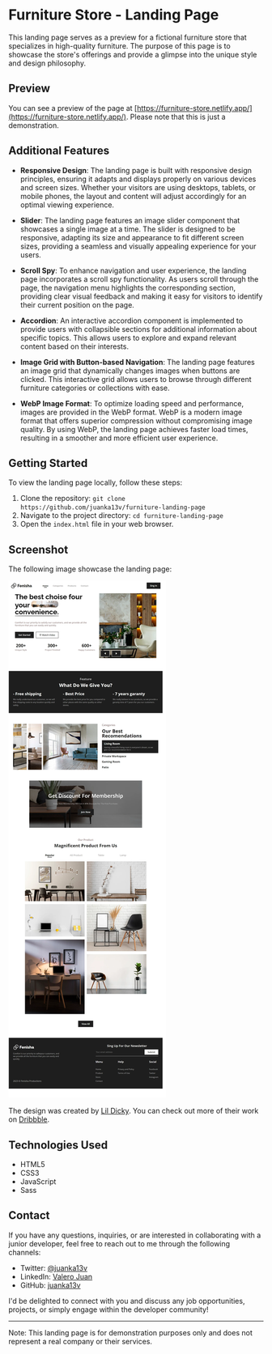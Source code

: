# Furniture Store - Landing Page

This landing page serves as a preview for a fictional furniture store that specializes in high-quality furniture. The purpose of this page is to showcase the store's offerings and provide a glimpse into the unique style and design philosophy.


## Preview

You can see a preview of the page at [https://furniture-store.netlify.app/](https://furniture-store.netlify.app/). Please note that this is just a demonstration.


## Additional Features

- **Responsive Design**: The landing page is built with responsive design principles, ensuring it adapts and displays properly on various devices and screen sizes. Whether your visitors are using desktops, tablets, or mobile phones, the layout and content will adjust accordingly for an optimal viewing experience.

- **Slider**: The landing page features an image slider component that showcases a single image at a time. The slider is designed to be responsive, adapting its size and appearance to fit different screen sizes, providing a seamless and visually appealing experience for your users.

- **Scroll Spy**: To enhance navigation and user experience, the landing page incorporates a scroll spy functionality. As users scroll through the page, the navigation menu highlights the corresponding section, providing clear visual feedback and making it easy for visitors to identify their current position on the page.

- **Accordion**: An interactive accordion component is implemented to provide users with collapsible sections for additional information about specific topics. This allows users to explore and expand relevant content based on their interests.

- **Image Grid with Button-based Navigation**: The landing page features an image grid that dynamically changes images when buttons are clicked. This interactive grid allows users to browse through different furniture categories or collections with ease.

- **WebP Image Format**: To optimize loading speed and performance, images are provided in the WebP format. WebP is a modern image format that offers superior compression without compromising image quality. By using WebP, the landing page achieves faster load times, resulting in a smoother and more efficient user experience.


## Getting Started

To view the landing page locally, follow these steps:

1. Clone the repository: `git clone https://github.com/juanka13v/furniture-landing-page`
2. Navigate to the project directory: `cd furniture-landing-page`
3. Open the `index.html` file in your web browser.

## Screenshot

The following image showcase the landing page:


![Screenshot](/screenshot.webp)



The design was created by [Lil Dicky](https://dribbble.com/DickyFebrian). You can check out more of their work on [Dribbble](https://dribbble.com/DickyFebrian).



## Technologies Used

- HTML5
- CSS3
- JavaScript
- Sass



## Contact

If you have any questions, inquiries, or are interested in collaborating with a junior developer, feel free to reach out to me through the following channels:

- Twitter: [@juanka13v](https://twitter.com/valero-juan)
- LinkedIn: [Valero Juan](https://www.linkedin.com/in/valero-juan)
- GitHub: [juanka13v](https://github.com/juanka13v)

I'd be delighted to connect with you and discuss any job opportunities, projects, or simply engage within the developer community!



---

Note: This landing page is for demonstration purposes only and does not represent a real company or their services.